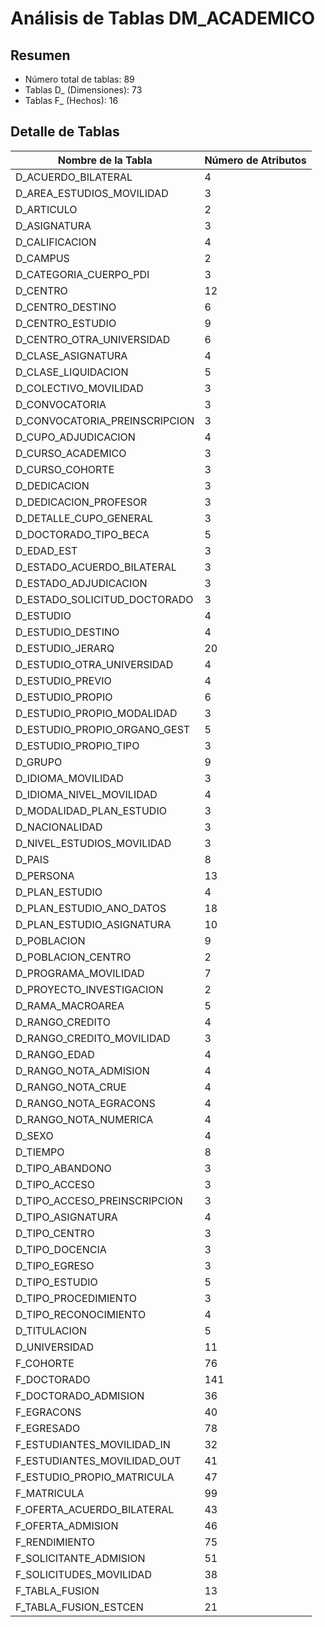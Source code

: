 # Análisis de Tablas DM_ACADEMICO

## Resumen

- Número total de tablas: 89
- Tablas D_ (Dimensiones): 73
- Tablas F_ (Hechos): 16

## Detalle de Tablas

| Nombre de la Tabla | Número de Atributos |
|-------------------|-------------------|
| D_ACUERDO_BILATERAL | 4 |
| D_AREA_ESTUDIOS_MOVILIDAD | 3 |
| D_ARTICULO | 2 |
| D_ASIGNATURA | 3 |
| D_CALIFICACION | 4 |
| D_CAMPUS | 2 |
| D_CATEGORIA_CUERPO_PDI | 3 |
| D_CENTRO | 12 |
| D_CENTRO_DESTINO | 6 |
| D_CENTRO_ESTUDIO | 9 |
| D_CENTRO_OTRA_UNIVERSIDAD | 6 |
| D_CLASE_ASIGNATURA | 4 |
| D_CLASE_LIQUIDACION | 5 |
| D_COLECTIVO_MOVILIDAD | 3 |
| D_CONVOCATORIA | 3 |
| D_CONVOCATORIA_PREINSCRIPCION | 3 |
| D_CUPO_ADJUDICACION | 4 |
| D_CURSO_ACADEMICO | 3 |
| D_CURSO_COHORTE | 3 |
| D_DEDICACION | 3 |
| D_DEDICACION_PROFESOR | 3 |
| D_DETALLE_CUPO_GENERAL | 3 |
| D_DOCTORADO_TIPO_BECA | 5 |
| D_EDAD_EST | 3 |
| D_ESTADO_ACUERDO_BILATERAL | 3 |
| D_ESTADO_ADJUDICACION | 3 |
| D_ESTADO_SOLICITUD_DOCTORADO | 3 |
| D_ESTUDIO | 4 |
| D_ESTUDIO_DESTINO | 4 |
| D_ESTUDIO_JERARQ | 20 |
| D_ESTUDIO_OTRA_UNIVERSIDAD | 4 |
| D_ESTUDIO_PREVIO | 4 |
| D_ESTUDIO_PROPIO | 6 |
| D_ESTUDIO_PROPIO_MODALIDAD | 3 |
| D_ESTUDIO_PROPIO_ORGANO_GEST | 5 |
| D_ESTUDIO_PROPIO_TIPO | 3 |
| D_GRUPO | 9 |
| D_IDIOMA_MOVILIDAD | 3 |
| D_IDIOMA_NIVEL_MOVILIDAD | 4 |
| D_MODALIDAD_PLAN_ESTUDIO | 3 |
| D_NACIONALIDAD | 3 |
| D_NIVEL_ESTUDIOS_MOVILIDAD | 3 |
| D_PAIS | 8 |
| D_PERSONA | 13 |
| D_PLAN_ESTUDIO | 4 |
| D_PLAN_ESTUDIO_ANO_DATOS | 18 |
| D_PLAN_ESTUDIO_ASIGNATURA | 10 |
| D_POBLACION | 9 |
| D_POBLACION_CENTRO | 2 |
| D_PROGRAMA_MOVILIDAD | 7 |
| D_PROYECTO_INVESTIGACION | 2 |
| D_RAMA_MACROAREA | 5 |
| D_RANGO_CREDITO | 4 |
| D_RANGO_CREDITO_MOVILIDAD | 3 |
| D_RANGO_EDAD | 4 |
| D_RANGO_NOTA_ADMISION | 4 |
| D_RANGO_NOTA_CRUE | 4 |
| D_RANGO_NOTA_EGRACONS | 4 |
| D_RANGO_NOTA_NUMERICA | 4 |
| D_SEXO | 4 |
| D_TIEMPO | 8 |
| D_TIPO_ABANDONO | 3 |
| D_TIPO_ACCESO | 3 |
| D_TIPO_ACCESO_PREINSCRIPCION | 3 |
| D_TIPO_ASIGNATURA | 4 |
| D_TIPO_CENTRO | 3 |
| D_TIPO_DOCENCIA | 3 |
| D_TIPO_EGRESO | 3 |
| D_TIPO_ESTUDIO | 5 |
| D_TIPO_PROCEDIMIENTO | 3 |
| D_TIPO_RECONOCIMIENTO | 4 |
| D_TITULACION | 5 |
| D_UNIVERSIDAD | 11 |
| F_COHORTE | 76 |
| F_DOCTORADO | 141 |
| F_DOCTORADO_ADMISION | 36 |
| F_EGRACONS | 40 |
| F_EGRESADO | 78 |
| F_ESTUDIANTES_MOVILIDAD_IN | 32 |
| F_ESTUDIANTES_MOVILIDAD_OUT | 41 |
| F_ESTUDIO_PROPIO_MATRICULA | 47 |
| F_MATRICULA | 99 |
| F_OFERTA_ACUERDO_BILATERAL | 43 |
| F_OFERTA_ADMISION | 46 |
| F_RENDIMIENTO | 75 |
| F_SOLICITANTE_ADMISION | 51 |
| F_SOLICITUDES_MOVILIDAD | 38 |
| F_TABLA_FUSION | 13 |
| F_TABLA_FUSION_ESTCEN | 21 |
